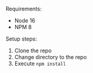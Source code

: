 Requirements:
- Node 16
- NPM 8

Setup steps:
1. Clone the repo
2. Change directory to the repo
3. Execute `npm install`